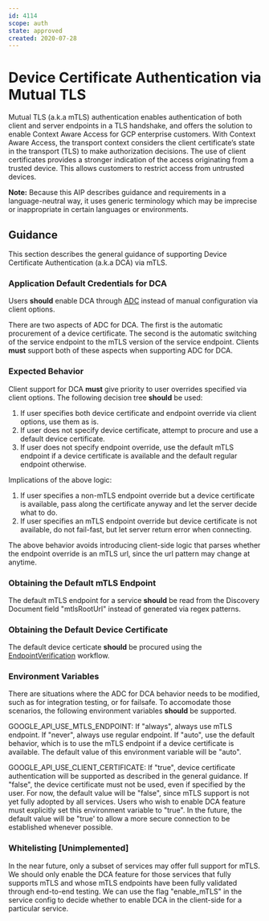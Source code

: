 ```yaml
---
id: 4114
scope: auth
state: approved
created: 2020-07-28
---
```


# Device Certificate Authentication via Mutual TLS

Mutual TLS (a.k.a mTLS) authentication enables authentication of both client and server endpoints in a TLS handshake, and offers the solution to enable Context Aware Access for GCP enterprise customers. With Context Aware Access, the transport context considers the client certificate’s state in the transport (TLS) to make authorization decisions. The use of client certificates provides a stronger indication of the access originating from a trusted device. This allows customers to restrict access from untrusted devices.

**Note:** Because this AIP describes guidance and requirements in a
language-neutral way, it uses generic terminology which may be imprecise or
inappropriate in certain languages or environments.

## Guidance

This section describes the general guidance of supporting Device Certificate
Authentication (a.k.a DCA) via mTLS.

### Application Default Credentials for DCA

Users **should** enable DCA through [ADC][0] instead of manual configuration
via client options.

There are two aspects of ADC for DCA. The first is the automatic procurement of
a device certificate. The second is the automatic switching of the service
endpoint to the mTLS version of the service endpoint. Clients **must** support
both of these aspects when supporting ADC for DCA.

### Expected Behavior

Client support for DCA **must** give priority to user overrides specified
via client options. The following decision tree **should** be used:

1.  If user specifies both device certificate and endpoint override via client
    options, use them as is.
1.  If user does not specify device certificate, attempt to procure and use
    a default device certificate.
1.  If user does not specify endpoint override, use the default mTLS endpoint if
    a device certificate is available and the default regular endpoint otherwise.

Implications of the above logic:

1.  If user specifies a non-mTLS endpoint override but a device certificate is
    available, pass along the certificate anyway and let the server decide what to do.
1.  If user specifies an mTLS endpoint override but device certificate is not
    available, do not fail-fast, but let server return error when connecting.

The above behavior avoids introducing client-side logic that parses whether the
endpoint override is an mTLS url, since the url pattern may change at anytime.

### Obtaining the Default mTLS Endpoint

The default mTLS endpoint for a service **should** be read from the Discovery
Document field "mtlsRootUrl" instead of generated via regex patterns.

### Obtaining the Default Device Certificate

The default device certicate **should** be procured using the
[EndpointVerification][1] workflow.

### Environment Variables

There are situations where the ADC for DCA behavior needs to be modified, such
as for integration testing, or for failsafe. To accomodate those scenarios,
the following environment variables **should** be supported.

GOOGLE_API_USE_MTLS_ENDPOINT: If "always", always use mTLS endpoint. If "never",
always use regular endpoint. If "auto", use the default behavior, which is to
use the mTLS endpoint if a device certificate is available. The default value of
this environment variable will be "auto".

GOOGLE_API_USE_CLIENT_CERTIFICATE: If "true", device certificate authentication will be
supported as described in the general guidance. If "false", the device certificate must
not be used, even if specified by the user. For now, the default value will be "false",
since mTLS support is not yet fully adopted by all services. Users who wish to enable DCA
feature must explicitly set this environment variable to "true". In the future, the
default value will be "true' to allow a more secure connection to be established
whenever possible.

### Whitelisting [Unimplemented]

In the near future, only a subset of services may offer full support for mTLS.
We should only enable the DCA feature for those services that fully supports
mTLS and whose mTLS endpoints have been fully validated through end-to-end testing.
We can use the flag "enable_mTLS" in the service config to decide whether to
enable DCA in the client-side for a particular service.

<!-- prettier-ignore-start -->
[0]: https://google.aip.dev/auth/4110
[1]: https://cloud.google.com/endpoint-verification/docs/overview
<!-- prettier-ignore-end -->
